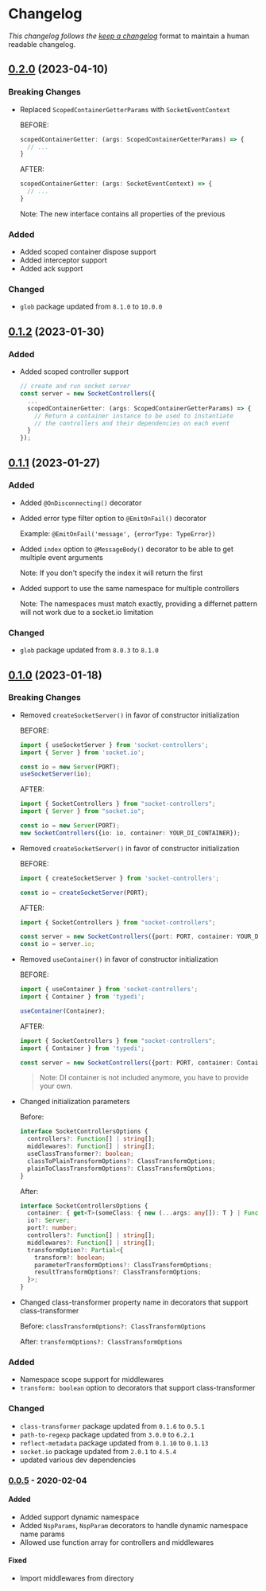# Changelog

_This changelog follows the [keep a changelog][keep-a-changelog]_ format to maintain a human readable changelog.

## [0.2.0](https://github.com/typestack/socket-controllers/compare/v0.1.2...v0.2.0) (2023-04-10)

### Breaking Changes

- Replaced `ScopedContainerGetterParams` with `SocketEventContext`

  BEFORE:

  ```ts
  scopedContainerGetter: (args: ScopedContainerGetterParams) => {
    // ...
  }
  ```

  AFTER:

  ```ts
  scopedContainerGetter: (args: SocketEventContext) => {
    // ...
  }
  ```
  Note: The new interface contains all properties of the previous


### Added

- Added scoped container dispose support  
- Added interceptor support
- Added ack support

### Changed

- `glob` package updated from `8.1.0` to `10.0.0`
  
## [0.1.2](https://github.com/typestack/socket-controllers/compare/v0.1.1...v0.1.2) (2023-01-30)

### Added

- Added scoped controller support

  ```typescript
  // create and run socket server
  const server = new SocketControllers({
    ...
    scopedContainerGetter: (args: ScopedContainerGetterParams) => {
      // Return a container instance to be used to instantiate 
      // the controllers and their dependencies on each event
    }
  });
  ```

## [0.1.1](https://github.com/typestack/socket-controllers/compare/v0.1.0...v0.1.1) (2023-01-27)

### Added

- Added `@OnDisconnecting()` decorator
- Added error type filter option to `@EmitOnFail()` decorator
  
  Example: `@EmitOnFail('message', {errorType: TypeError})`

- Added `index` option to `@MessageBody()` decorator to be able to get multiple event arguments

  Note: If you don't specify the index it will return the first

- Added support to use the same namespace for multiple controllers

  Note: The namespaces must match exactly, providing a differnet pattern will not work due to a socket.io limitation

### Changed

- `glob` package updated from `8.0.3` to `8.1.0`

## [0.1.0](https://github.com/typestack/socket-controllers/compare/v0.0.5...v0.1.0) (2023-01-18)

### Breaking Changes

- Removed `createSocketServer()` in favor of constructor initialization 

  BEFORE:

  ```ts
  import { useSocketServer } from 'socket-controllers';
  import { Server } from 'socket.io';

  const io = new Server(PORT);
  useSocketServer(io);
  ```

  AFTER:

  ```ts
  import { SocketControllers } from "socket-controllers";
  import { Server } from "socket.io";

  const io = new Server(PORT);
  new SocketControllers({io: io, container: YOUR_DI_CONTAINER});
  ```
- Removed `createSocketServer()` in favor of constructor initialization 

  BEFORE:

  ```ts
  import { createSocketServer } from 'socket-controllers';

  const io = createSocketServer(PORT);
  ```

  AFTER:

  ```ts
  import { SocketControllers } from "socket-controllers";

  const server = new SocketControllers({port: PORT, container: YOUR_DI_CONTAINER});
  const io = server.io;
  ```

- Removed `useContainer()` in favor of constructor initialization

  BEFORE:

  ```ts
  import { useContainer } from 'socket-controllers';
  import { Container } from 'typedi';

  useContainer(Container);
  ```

  AFTER:

  ```ts
  import { SocketControllers } from "socket-controllers";
  import { Container } from 'typedi';

  const server = new SocketControllers({port: PORT, container: Container});
  ```
  > Note: DI container is not included anymore, you have to provide your own.

- Changed initialization parameters

  Before:
  ```typescript
  interface SocketControllersOptions {
    controllers?: Function[] | string[];
    middlewares?: Function[] | string[];
    useClassTransformer?: boolean;
    classToPlainTransformOptions?: ClassTransformOptions;
    plainToClassTransformOptions?: ClassTransformOptions;
  }
  ```

  After:
  ```typescript
  interface SocketControllersOptions {
    container: { get<T>(someClass: { new (...args: any[]): T } | Function): T };
    io?: Server;
    port?: number;
    controllers?: Function[] | string[];
    middlewares?: Function[] | string[];
    transformOption?: Partial<{
      transform?: boolean;
      parameterTransformOptions?: ClassTransformOptions;
      resultTransformOptions?: ClassTransformOptions;
    }>;
  }
  ```

- Changed class-transformer property name in decorators that support class-transformer

  Before:
  `classTransformOptions?: ClassTransformOptions`

  After:
  `transformOptions?: ClassTransformOptions`

### Added
- Namespace scope support for middlewares
- `transform: boolean` option to decorators that support class-transformer

### Changed

- `class-transformer` package updated from `0.1.6` to `0.5.1`
- `path-to-regexp` package updated from `3.0.0` to `6.2.1`
- `reflect-metadata` package updated from `0.1.10` to `0.1.13`
- `socket.io` package updated from `2.0.1` to `4.5.4`
- updated various dev dependencies


### [0.0.5][v0.0.5] - 2020-02-04

#### Added

- Added support dynamic namespace
- Added `NspParams`, `NspParam` decorators to handle dynamic namespace name params
- Allowed use function array for controllers and middlewares

#### Fixed

- Import middlewares from directory

[v0.0.5]: https://github.com/typestack/socket-controllers/compare/v0.0.4...v0.0.5
[keep-a-changelog]: https://keepachangelog.com/en/1.0.0/
